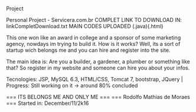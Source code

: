 Project

Personal Project - Servicera.com.br
COMPLET LINK TO DOWNLOAD IN: linkCompletDownload.txt
MAIN CODES UPLOADED (.java)(.html)

This one won like an award in college and a sponsor of some marketing agency, nowdays im trying to build it. How is it works? Well, its a sort of startup wich belongs me and you can hire and register into the site.

The main idea is: Are you a builder, a gardener, a plumber or something like that? So register in my website and someone can hire you about your infos.

Tecnologies: JSP, MySQL 6.3, HTML/CSS, Tomcat 7, bootstrap, JQuery | Progress: Still working on it -> around 80% concluded

=== ITS BELONGS ME AND ONLY ME === === Rodolfo Mathias de Moraes === Started in: December/11/2k16
